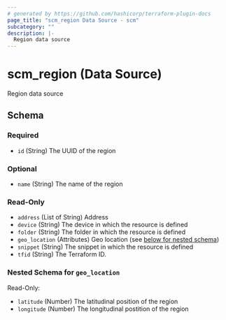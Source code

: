 ```yaml
---
# generated by https://github.com/hashicorp/terraform-plugin-docs
page_title: "scm_region Data Source - scm"
subcategory: ""
description: |-
  Region data source
---
```


# scm_region (Data Source)

Region data source



<!-- schema generated by tfplugindocs -->
## Schema

### Required

- `id` (String) The UUID of the region

### Optional

- `name` (String) The name of the region

### Read-Only

- `address` (List of String) Address
- `device` (String) The device in which the resource is defined
- `folder` (String) The folder in which the resource is defined
- `geo_location` (Attributes) Geo location (see [below for nested schema](#nestedatt--geo_location))
- `snippet` (String) The snippet in which the resource is defined
- `tfid` (String) The Terraform ID.

<a id="nestedatt--geo_location"></a>
### Nested Schema for `geo_location`

Read-Only:

- `latitude` (Number) The latitudinal position of the region
- `longitude` (Number) The longitudinal postition of the region
